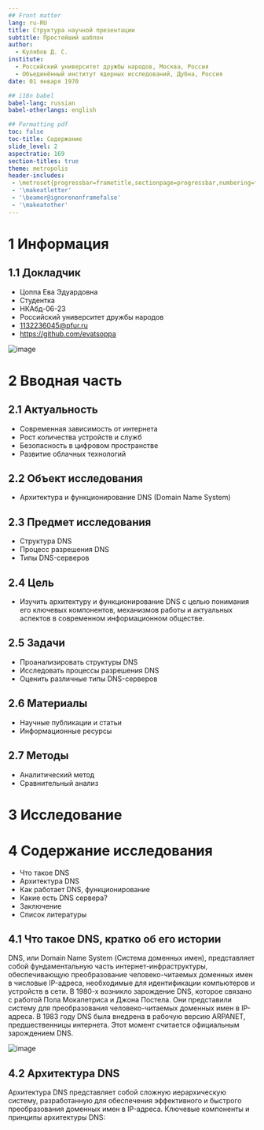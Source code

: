 ```yaml
---
## Front matter
lang: ru-RU
title: Структура научной презентации
subtitle: Простейший шаблон
author:
  - Кулябов Д. С.
institute:
  - Российский университет дружбы народов, Москва, Россия
  - Объединённый институт ядерных исследований, Дубна, Россия
date: 01 января 1970

## i18n babel
babel-lang: russian
babel-otherlangs: english

## Formatting pdf
toc: false
toc-title: Содержание
slide_level: 2
aspectratio: 169
section-titles: true
theme: metropolis
header-includes:
 - \metroset{progressbar=frametitle,sectionpage=progressbar,numbering=fraction}
 - '\makeatletter'
 - '\beamer@ignorenonframefalse'
 - '\makeatother'
---
```


# 1 Информация

## 1.1 Докладчик

  * Цоппа Ева Эдуардовна
  * Студентка
  * НКАбд-06-23
  * Российский университет дружбы народов
  * [1132236045@pfur.ru](mailto:1132236045@pfur.ru)
  * <https://github.com/evatsoppa>

![image](https://github.com/evatsoppa/study_2023-2024_arh-pc/assets/145338773/abeb1135-5a01-4c41-87ad-de7f9c746fdd)


# 2 Вводная часть

## 2.1 Актуальность

- Современная зависимость от интернета
- Рост количества устройств и служб
- Безопасность в цифровом пространстве
- Развитие облачных технологий

## 2.2 Объект исследования

- Архитектура и функционирование DNS (Domain Name System)
  
## 2.3 Предмет исследования

- Структура DNS
- Процесс разрешения DNS
- Типы DNS-серверов

## 2.4 Цель

- Изучить архитектуру и функционирование DNS с целью понимания его ключевых компонентов, механизмов работы и актуальных аспектов в современном информационном обществе.

## 2.5 Задачи

- Проанализировать структуры DNS
- Исследовать процессы разрешения DNS
- Оценить различные типы DNS-серверов

## 2.6 Материалы

- Научные публикации и статьи
- Информационные ресурсы

## 2.7 Методы

- Аналитический метод
- Сравнительный анализ

# 3 Исследование

# 4 Содержание исследования

- Что такое DNS 
- Архитектура DNS
- Как работает DNS, функционирование
- Какие есть DNS сервера?
- Заключение
- Список литературы

## 4.1 Что такое DNS, кратко об его истории

   DNS, или Domain Name System (Система доменных имен), представляет собой фундаментальную часть интернет-инфраструктуры, обеспечивающую преобразование человеко-читаемых доменных имен в числовые IP-адреса, необходимые для идентификации компьютеров и устройств в сети.
   В 1980-х возникло зарождение DNS, которое связано с работой Пола Мокапетриса и Джона Постела. Они представили систему для преобразования человеко-читаемых доменных имен в IP-адреса. В 1983 году DNS была внедрена в рабочую версию ARPANET, предшественницы интернета. Этот момент считается официальным зарождением DNS. 

![image](https://elcomienzo.ru/wp-content/uploads/2020/02/dns-zapisi-i-server-imen-1.jpg)
   
## 4.2 Архитектура DNS

   Архитектура DNS представляет собой сложную иерархическую систему, разработанную для обеспечения эффективного и быстрого преобразования доменных имен в IP-адреса.
   Ключевые компоненты и принципы архитектуры DNS:






